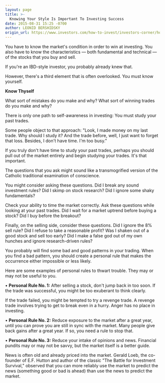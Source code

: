 ```yaml
---
layout: page
title: >-
  Knowing Your Style Is Important To Investing Success
date: 2015-08-31 15:25 -0700
author: LEONID BERSHIDSKY
origin_url: https://www.investors.com/how-to-invest/investors-corner/how-to-improve-stock-trades
---
```





You have to know the market's condition in order to win at investing. You also have to know the characteristics — both fundamental and technical — of the stocks that you buy and sell.


If you're an IBD-style investor, you probably already knew that.


However, there's a third element that is often overlooked. You must know yourself.


**Know Thyself**


What sort of mistakes do you make and why? What sort of winning trades do you make and why?


There is only one path to self-awareness in investing: You must study your past trades.


Some people object to that approach: "Look, I made money on my last trade. Why should I study it? And the trade before, well, I just want to forget that loss. Besides, I don't have time. I'm too busy."


If you truly don't have time to study your past trades, perhaps you should pull out of the market entirely and begin studying your trades. It's that important.


The questions that you ask might sound like a transmogrified version of the Catholic traditional examination of conscience.


You might consider asking these questions. Did I break any sound investment rules? Did I skimp on stock research? Did I ignore some shaky fundamentals?


Check your ability to time the market correctly. Ask these questions while looking at your past trades. Did I wait for a market uptrend before buying a stock? Did I buy before the breakout?


Finally, on the selling side, consider these questions. Did I ignore the 8% sell rule? Did I refuse to take a reasonable profit? Was I shaken out of a good stock and sell too early? Did I make a false god out of my own hunches and ignore research-driven rules?


You probably will find some bad and good patterns in your trading. When you find a bad pattern, you should create a personal rule that makes the occurrence either impossible or less likely.


Here are some examples of personal rules to thwart trouble. They may or may not be useful to you.


• **Personal Rule No. 1:** After selling a stock, don't jump back in too soon. If the trade was successful, you might be too exuberant to think clearly.


If the trade failed, you might be tempted to try a revenge trade. A revenge trade involves trying to get to break even in a hurry. Anger has no place in investing.


• **Personal Rule No. 2:** Reduce exposure to the market after a great year, until you can prove you are still in sync with the market. Many people give back gains after a great year. If so, you need a rule to stop that.


• **Personal Rule No. 3:** Reduce your intake of opinions and news. Financial pundits may or may not be savvy, but the market itself is a better guide.


News is often old and already priced into the market. Gerald Loeb, the co-founder of E.F. Hutton and author of the classic "The Battle for Investment Survival," observed that you can more reliably use the market to predict the news (something good or bad is ahead) than use the news to predict the market.




